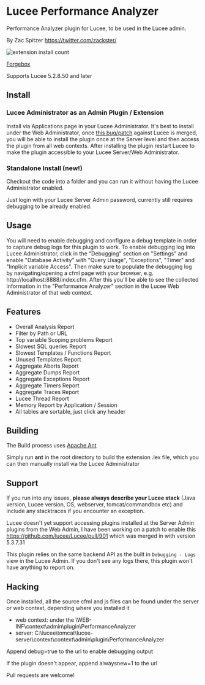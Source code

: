 # Lucee Performance Analyzer
Performance Analyzer plugin for Lucee, to be used in the Lucee admin.

By Zac Spitzer https://twitter.com/zackster/

![extension install count](https://www.forgebox.io/api/v1/entry/A345C8CB-04CC-4D2B-93D50471D5105D83/badges/downloads)

[Forgebox](https://www.forgebox.io/view/A345C8CB-04CC-4D2B-93D50471D5105D83)

Supports Lucee 5.2.8.50 and later

## Install

### Lucee Administrator as an Admin Plugin / Extension

Install via Applications page in your Lucee Administrator. It's best to install under the Web Administrator, once [this bug/patch](https://luceeserver.atlassian.net/browse/LDEV-2791) against Lucee is merged, you will be able to install the plugin once at the Server level and then access the plugin from all web contexts. After installing the plugin restart Lucee to make the plugin accessible to your Lucee Server/Web Administrator. 

### Standalone Install  (new!)

Checkout the code into a folder and you can run it without having the Lucee Administrator enabled.

Just login with your Lucee Server Admin password, currently still requires debugging to be already enabled.

## Usage

You will need to enable debugging and configure a debug template in order to capture debug logs for this plugin to work. To enable debugging log into Lucee Administrator, click in the "Debugging" section on "Settings" and enable "Database Activity" with "Query Usage", "Exceptions", "Timer" and "Implicit variable Access". Then make sure to populate the debugging log by navigating/opening a cfml page with your browser, e.g. http://localhost:8888/index.cfm. After this you'll be able to see the collected information in the "Performance Analyzer" section in the Lucee Web Administrator of that web context. 

## Features
- Overall Analysis Report
- Filter by Path or URL
- Top variable Scoping problems Report
- Slowest SQL queries Report
- Slowest Templates / Functions Report
- Unused Templates Report
- Aggregate Aborts Report
- Aggregate Dumps Report
- Aggregate Exceptions Report
- Aggregate Timers Report
- Aggregate Traces Report
- Lucee Thread Report
- Memory Report by Application / Session
- All tables are sortable, just click any header

## Building
The Build process uses [Apache Ant](https://ant.apache.org/) 

Simply run **ant** in the root directory to build the extension .lex file, which you can then manually install via the Lucee Administrator

## Support

If you run into any issues, **please always describe your Lucee stack** (Java version, Lucee version, OS, webserver, tomcat/commandbox etc) and include any stacktraces if you encounter an exception.

Lucee doesn't yet support accessing plugins installed at the Server Admin plugins from the Web Admin, I have been working on a patch to enable this https://github.com/lucee/Lucee/pull/901 which was merged in with version 5.3.7.31

This plugin relies on the same backend API as the built in `Debugging - Logs` view in the Lucee Admin. If you don't see any logs there, this plugin won't have anything to report on. 

## Hacking
Once installed, all the source cfml and js files can be found under the server or web context, depending where you installed it 

- web context: under the \WEB-INF\context\admin\plugin\PerformanceAnalyzer
- server: C:\lucee\tomcat\lucee-server\context\context\admin\plugin\PerformanceAnalyzer

Append debug=true to the url to enable debugging output

If the plugin doesn't appear, append alwaysnew=1 to the url

Pull requests are welcome!

